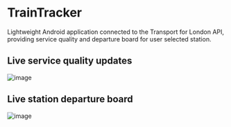 # TrainTracker

Lightweight Android application connected to the Transport for London API, providing service quality and departure board for user selected station. 

## Live service quality updates
![image](https://github.com/JoshuaProut/TrainTracker/assets/75864670/b6aa1f09-aee8-42d3-9741-7629b02b1318)


## Live station departure board
![image](https://github.com/JoshuaProut/TrainTracker/assets/75864670/1ff5bb46-d985-46f8-9558-b6f7927f9d41)


